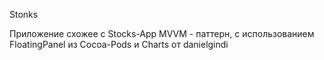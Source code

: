 Stonks

Приложение схожее с Stocks-App
MVVM - паттерн, с использованием FloatingPanel из Cocoa-Pods и Charts от danielgindi
